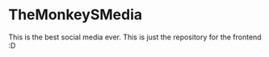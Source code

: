 # TheMonkeySMedia

This is the best social media ever.
This is just the repository for the frontend :D
